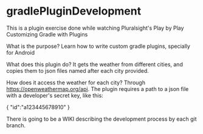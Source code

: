 # gradlePluginDevelopment

This is a plugin exercise done while watching Pluralsight's Play by Play Customizing Gradle with Plugins

What is the purpose? 
Learn how to write custom gradle plugins, specially for Android

What does this plugin do?
It gets the weather from different cities, and copies them to json files named after each city provided.

How does it access the weather for each city?
Through https://openweathermap.org/api. The plugin requires a path to a json file with a developer's secret key, like this:

{
    "id":"a123445678910"
}

There is going to be a WIKI describing the development process by each git branch.
